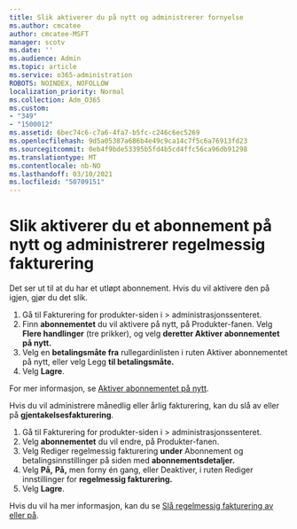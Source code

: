 ```yaml
---
title: Slik aktiverer du på nytt og administrerer fornyelse
ms.author: cmcatee
author: cmcatee-MSFT
manager: scotv
ms.date: ''
ms.audience: Admin
ms.topic: article
ms.service: o365-administration
ROBOTS: NOINDEX, NOFOLLOW
localization_priority: Normal
ms.collection: Adm_O365
ms.custom:
- "349"
- "1500012"
ms.assetid: 6bec74c6-c7a6-4fa7-b5fc-c246c6ec5269
ms.openlocfilehash: 9d5a05387a686b4e49c9ca14c7f5c6a76913fd23
ms.sourcegitcommit: 0eb4f9bde53395b5fd4b5cd4ffc56ca96db91298
ms.translationtype: MT
ms.contentlocale: nb-NO
ms.lasthandoff: 03/10/2021
ms.locfileid: "50709151"
---
```

# <a name="how-to-reactivate-a-subscription-and-manage-recurring-billing"></a>Slik aktiverer du et abonnement på nytt og administrerer regelmessig fakturering

Det ser ut til at du har et utløpt abonnement. Hvis du vil aktivere den på igjen, gjør du det slik.
  
1. Gå til Fakturering for produkter-siden i  >  [](https://go.microsoft.com/fwlink/p/?linkid=842054) administrasjonssenteret.
2. Finn **abonnementet** du vil aktivere på nytt, på Produkter-fanen. Velg **Flere handlinger** (tre prikker), og velg **deretter Aktiver abonnementet på nytt.**
3. Velg en **betalingsmåte fra** rullegardinlisten i ruten Aktiver abonnementet på nytt, eller velg Legg **til betalingsmåte.**
4. Velg **Lagre**.

For mer informasjon, se [Aktiver abonnementet på nytt](https://docs.microsoft.com/microsoft-365/commerce/subscriptions/reactivate-your-subscription).

Hvis du vil administrere månedlig eller årlig fakturering, kan du slå av eller på **gjentakelsesfakturering**.
  
1. Gå til Fakturering for produkter-siden i  >  [](https://go.microsoft.com/fwlink/p/?linkid=842054) administrasjonssenteret.
2. Velg **abonnementet** du vil endre, på Produkter-fanen.
3. Velg Rediger regelmessig fakturering **under** Abonnement og betalingsinnstillinger på siden med **abonnementsdetaljer.**
4. Velg **På,** **På,** men forny én gang, eller Deaktiver, i ruten Rediger innstillinger for **regelmessig fakturering.**
5. Velg **Lagre**.

Hvis du vil ha mer informasjon, kan du se [Slå regelmessig fakturering av eller på](https://docs.microsoft.com/microsoft-365/commerce/subscriptions/renew-your-subscription#turn-recurring-billing-off-or-on).